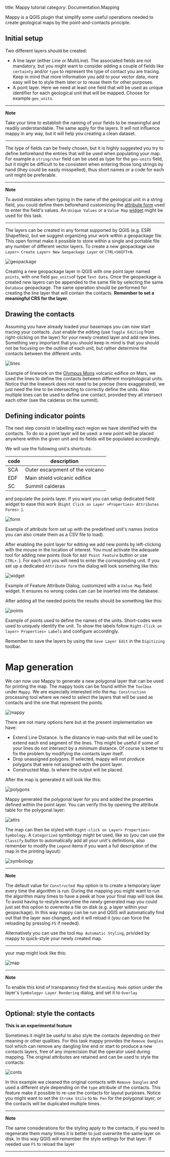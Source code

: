 title: Mappy tutorial
category: Documentation.Mapping



Mappy is a QGIS plugin that simplify some useful operations needed to create geological maps by the point-and-contacts principle.

## Initial setup

Two different layers should be created:
- A line layer (either Line or MultiLine). The associated fields are not mandatory, but you might want to consider adding a couple of fields like ```certainty``` and/or ```type``` to represent the type of contact you are tracing. Keep in mind that more information you add to your vector data, more easy will be to style them later or to reuse them for other purposes.
- A point layer. Here we need at least one field that will be used as unique identifier for each geological unit that will be mapped. Choose for example ```geo_units```.

---
**Note**

Take your time to establish the naming of your fields to be meaningful and readily understandable. The same apply for the layers. It will not influence mappy in any way, but it will help you creating a clean dataset.

---

The type of fields can be freely chosen, but it is highly suggested you try to define beforehand the entries that will be used when populating your map. For example a ```string/char``` field can be used as type for the ```geo-units``` field, but it might be difficult to be consistent when entering those long strings by hand (they could be easily misspelled), thus short names or a code for each unit might be preferable. 

---
**Note**

To avoid mistakes when typing in the name of the geological unit in a string field, you could define them beforehand customizing the [attribute form](https://docs.qgis.org/testing/en/docs/user_manual/working_with_vector/vector_properties.html#attributes-form-properties) used to enter the field's values. An ```Unique Values``` or a ```Value Map``` [widget](https://docs.qgis.org/testing/en/docs/user_manual/working_with_vector/vector_properties.html#edit-widgets) might be used for this task.

---

The layers can be created in any format supported by QGIS (e.g. ESRI Shapefiles), but we suggest organizing your work within a geopackage file. This open format make it possible to store within a single and portable file any number of different vector layers. To create a new geopackage use ```Layer> Create Layer> New Geopackage Layer``` or ```CTRL+SHIFT+N```.

![geopackage](imgs/geopackage.png)


<figcaption> 

Creating a new geopackage layer in QGIS with one point layer named ```points```, with one field ```geo_units```of type ```Text Data```. Once the geopackage is created new layers can be appended to the same file by selecting the same ```Database``` geopackage. The same operation should be performed for creating the line layer that will contain the contacts. **Remember to set a meaningful CRS for the layer**.

</figcaption>  





## Drawing the contacts

Assuming you have already loaded your basemaps you can now start tracing your contacts. Just enable the editing (use `Toggle Editing` from right-clicking on the layer) for your newly created layer and add new lines. Something very important that you should keep in mind is that you should not be focusing on the outline of each unit, but rather determine the contacts between the different units.


![lines](imgs/lines.png)


<figcaption> 

Example of linework on the [Olympus Mons](https://en.wikipedia.org/wiki/Olympus_Mons) volcanic edifice on Mars, we used the lines to define the contacts between different morphological units. Notice that the linework does not need to be precise (here exaggerated), we just need the line to be intersecting to correctly define the units. Also multiple lines can be used to define one contact, provided they all intersect each other (see the calderas on the summit).

</figcaption>  


## Defining indicator points

The next step consist in labelling each region we have identified with the contacts. To do so a point layer will be used: a new point will be placed anywhere within the given unit and its fields will be populated accordingly.

We will use the following unit's shortcuts:

| code | description |
--- | --- |
| SCA | Outer escarpment of the volcano |
| EDF | Main shield volcanic edifice|
| SC | Summit calderas |

and populate the points layer. If you want you can setup dedicated field widget to ease this work (`Right Click on Layer >Properties> Attributes Forms> `).


![form](imgs/forms_example.png)
<figcaption> 

Example of attribute form set up with the predefined unit's names (notice you can also create them as a CSV file to load).

</figcaption>  

After enabling the point layer for editing we add new points by left-clicking with the mouse in the location of interest. You must activate the adequate tool for adding new points (look for `Add Point Feature` button or use `CTRL+.`). For each unit you will need to enter the corresponding unit. If you set up a dedicated `Attribute form` the dialog will look something like this: 

![widget](imgs/widget.png)

<figcaption> 

Example of Feature Attribute Dialog, customized with a `Value Map` field widget. It ensures no wrong codes can can be inserted into the database.

</figcaption>  


After adding all the needed points the results should be something like this:

![points](imgs/points.png)

<figcaption> 

Example of points used to define the names of the units. Short-codes were used to uniquely identify the unit. To show the labels follow `Right-Click on layer> Properties> Labels` and configure accordingly.

</figcaption>  


Remember to save the layers by using the `Save Layer Edit` in the `Digitizing` toolbar.


# Map generation

We can now use Mappy to generate a new polygonal layer that can be used for printing the map. The mappy tools can be found within the `Toolbox` under `Mappy`. We are especially interested into the `Map Construction` processing tool where we need to select the layers that will be used as contacts and the one that represent the points.


![mappy](imgs/mappy.png)

There are not many options here but at the present implementation we have:
- Extend Line Distance. Is the distance in map-units that will be used to extend each end segment of the lines. This might be useful if some of your lines do not intersect by a minimum distance. Of course is better to fix the problem by modifying the contacts layer itself.
- Drop unassigned polygons. If selected, mappy will not produce polygons that were not assigned with the point layer.
- Constructed Map. Is where the output will be placed.




After the map is generated it will look like this:


![polygons](imgs/polygons.png)

Mappy generated the polygonal layer for you and added the properties defined within the point layer. You can verify this by opening the attribute table for the polygonal layer:


![attrs](imgs/attrs.png)

The map can then be styled with `Right-click on Layer> Properties> Symbology`. A `Categorized` symbology might be used, like so (you can use the `Classify` button to automatically add all your unit's definitions, also remember to modify the `Legend` items if you want a full description of the map in the printing layout):

![symbology](imgs/symbology.png)

---
**Note**

The default value for `Constructed Map` option is to create a temporary layer every time the algorithm is run. During the mapping you might want to run the algorithm many times to have a peek at how your final map will look like. To avoid having to restyle everytime the newly generated map you could just set this option to overwrite a file on disk (e.g. a layer within your geopackage). In this way mappy can be run and QGIS will automatically find out that the layer was changed, and it will reload it (you can force the reloading by pressing `F5` if needed).

Alternatively you can use the tool `Map Automatic Styling`, privided by mappy to quick-style your newly created map.

---

your map might look like this:


![map](imgs/map.png)


---
**Note**

To enable this kind of transparency find the `Blending Mode` option under the layer's `Symbology> Layer Rendering` dialog, and set it to `Overlay`

---

## Optional: style the contacts 

**This is an experimental feature**

Sometimes it might be useful to also style the contacts depending on their meaning or other qualities.
For this task mappy provides the `Remove Dangles` tool which can remove any dangling line end or start to produce a new contacts layers, free of any imprecision that the operator used during mapping. The original attributes are retained and can be used to style the contacts:


![conts](imgs/contacts_cleaned.png)

<figcaption> 

In this example we cleaned the original contacts with `Remove Dangles` and used a different style depending on the `type` attribute of the contacts. This feature make it possible to re-use the contacts for layout purposes. Notice you might want to set the `Stroke Stile` to `No Pen` for the polygonal layer, or the contacts will be duplicated multiple times.

</figcaption>  



---
**Note**

The same considerations for the styling apply to the contacts, if you need to regenerate them many times it is better to just overwrite the same layer on disk. In this way QGIS will remember the style settings for that layer. If needed use `F5` to reload the layer

---
